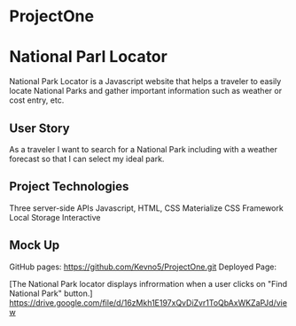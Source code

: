 # ProjectOne
# National Parl Locator

National Park Locator is a Javascript website that helps a traveler to easily locate National Parks and gather important information such as weather or cost entry, etc.

## User Story

As a traveler I want to search for a National Park including with a weather forecast so that I can select my ideal park. 


## Project Technologies 

Three server-side APIs
Javascript, HTML, CSS
Materialize CSS Framework
Local Storage 
Interactive



## Mock Up

GitHub pages: https://github.com/Kevno5/ProjectOne.git
Deployed Page: 

[The National Park locator displays infrormation when a user clicks on "Find National Park" button.] 
https://drive.google.com/file/d/16zMkh1E197xQvDiZvr1ToQbAxWKZaPJd/view
